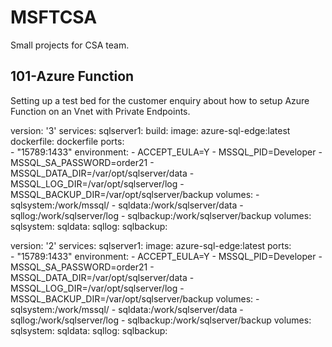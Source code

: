 # MSFTCSA

Small projects for CSA team. 



## 101-Azure Function

Setting up a test bed for the customer enquiry about how to setup Azure Function on an Vnet with Private Endpoints. 





version: '3'
services:
  sqlserver1:
    build: 
      image: azure-sql-edge:latest
      dockerfile: dockerfile
    ports:  
      - "15789:1433"
    environment: 
      - ACCEPT_EULA=Y
      - MSSQL_PID=Developer 
      - MSSQL_SA_PASSWORD=order21
      - MSSQL_DATA_DIR=/var/opt/sqlserver/data
      - MSSQL_LOG_DIR=/var/opt/sqlserver/log
      - MSSQL_BACKUP_DIR=/var/opt/sqlserver/backup
    volumes: 
      - sqlsystem:/work/mssql/
      - sqldata:/work/sqlserver/data
      - sqllog:/work/sqlserver/log
      - sqlbackup:/work/sqlserver/backup
volumes:
  sqlsystem:
  sqldata:
  sqllog:
  sqlbackup:





version: '2'
services:
  sqlserver1:
    image: azure-sql-edge:latest
    ports:  
      - "15789:1433"
    environment: 
      - ACCEPT_EULA=Y
      - MSSQL_PID=Developer 
      - MSSQL_SA_PASSWORD=order21
      - MSSQL_DATA_DIR=/var/opt/sqlserver/data
      - MSSQL_LOG_DIR=/var/opt/sqlserver/log
      - MSSQL_BACKUP_DIR=/var/opt/sqlserver/backup
    volumes: 
      - sqlsystem:/work/mssql/
      - sqldata:/work/sqlserver/data
      - sqllog:/work/sqlserver/log
      - sqlbackup:/work/sqlserver/backup
volumes:
  sqlsystem:
  sqldata:
  sqllog:
  sqlbackup: